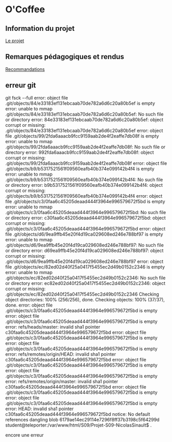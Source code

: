 # O'Coffee

## Information du projet

[Le projet](./docs/demande-client/)

## Remarques pédagogiques et rendus

[Recommandations](./docs/recommandations/)

## erreur git
git fsck --full
error: object file .git/objects/84/e33183ef131ebcaab70de782a6d6c20a80b5ef is empty
error: unable to mmap .git/objects/84/e33183ef131ebcaab70de782a6d6c20a80b5ef: No such file or directory
error: 84e33183ef131ebcaab70de782a6d6c20a80b5ef: object corrupt or missing: .git/objects/84/e33183ef131ebcaab70de782a6d6c20a80b5ef
error: object file .git/objects/99/2fda6aaacb9fcc9159aab2de4f2eaffe7db08f is empty
error: unable to mmap .git/objects/99/2fda6aaacb9fcc9159aab2de4f2eaffe7db08f: No such file or directory
error: 992fda6aaacb9fcc9159aab2de4f2eaffe7db08f: object corrupt or missing: .git/objects/99/2fda6aaacb9fcc9159aab2de4f2eaffe7db08f
error: object file .git/objects/b9/b5317521561f09560eafb40b374e099142b4f4 is empty
error: unable to mmap .git/objects/b9/b5317521561f09560eafb40b374e099142b4f4: No such file or directory
error: b9b5317521561f09560eafb40b374e099142b4f4: object corrupt or missing: .git/objects/b9/b5317521561f09560eafb40b374e099142b4f4
error: object file .git/objects/c3/0faa6c45205deaad444f3964e996579672f5bd is empty
error: unable to mmap .git/objects/c3/0faa6c45205deaad444f3964e996579672f5bd: No such file or directory
error: c30faa6c45205deaad444f3964e996579672f5bd: object corrupt or missing: .git/objects/c3/0faa6c45205deaad444f3964e996579672f5bd
error: object file .git/objects/d6/9ea9ffb45e20f4d19ca029608ed246e788bf97 is empty
error: unable to mmap .git/objects/d6/9ea9ffb45e20f4d19ca029608ed246e788bf97: No such file or directory
error: d69ea9ffb45e20f4d19ca029608ed246e788bf97: object corrupt or missing: .git/objects/d6/9ea9ffb45e20f4d19ca029608ed246e788bf97
error: object file .git/objects/ec/82ed02d40f25a0417f5455ec2d49b0152c2346 is empty
error: unable to mmap .git/objects/ec/82ed02d40f25a0417f5455ec2d49b0152c2346: No such file or directory
error: ec82ed02d40f25a0417f5455ec2d49b0152c2346: object corrupt or missing: .git/objects/ec/82ed02d40f25a0417f5455ec2d49b0152c2346
Checking object directories: 100% (256/256), done.
Checking objects: 100% (37/37), done.
error: object file .git/objects/c3/0faa6c45205deaad444f3964e996579672f5bd is empty
error: object file .git/objects/c3/0faa6c45205deaad444f3964e996579672f5bd is empty
error: refs/heads/master: invalid sha1 pointer c30faa6c45205deaad444f3964e996579672f5bd
error: object file .git/objects/c3/0faa6c45205deaad444f3964e996579672f5bd is empty
error: object file .git/objects/c3/0faa6c45205deaad444f3964e996579672f5bd is empty
error: refs/remotes/origin/HEAD: invalid sha1 pointer c30faa6c45205deaad444f3964e996579672f5bd
error: object file .git/objects/c3/0faa6c45205deaad444f3964e996579672f5bd is empty
error: object file .git/objects/c3/0faa6c45205deaad444f3964e996579672f5bd is empty
error: refs/remotes/origin/master: invalid sha1 pointer c30faa6c45205deaad444f3964e996579672f5bd
error: object file .git/objects/c3/0faa6c45205deaad444f3964e996579672f5bd is empty
error: object file .git/objects/c3/0faa6c45205deaad444f3964e996579672f5bd is empty
error: HEAD: invalid sha1 pointer c30faa6c45205deaad444f3964e996579672f5bd
notice: No default references
dangling blob 6179ae14ec29114e7296f8ff37b3198c5f64299d
student@teleporter:/var/www/html/S09/Projet-S09-NicolasSinault$ .




encore une erreur